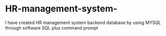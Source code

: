 # HR-management-system-
I have created HR management system backend database by using MYSQL through software SQL plus command prompt
